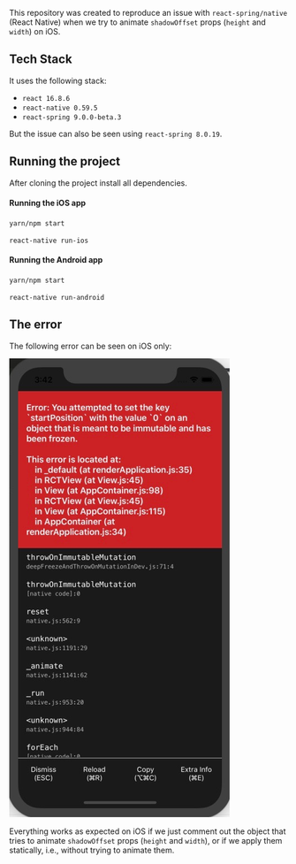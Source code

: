 This repository was created to reproduce an issue with `react-spring/native` (React Native) when we try to animate `shadowOffset` props (`height` and `width`) on iOS.

## Tech Stack

It uses the following stack:

- `react 16.8.6`
- `react-native 0.59.5`
- `react-spring 9.0.0-beta.3`

But the issue can also be seen using `react-spring 8.0.19`.

## Running the project

After cloning the project install all dependencies.

#### Running the iOS app

`yarn/npm start`

`react-native run-ios`

#### Running the Android app

`yarn/npm start`

`react-native run-android`

## The error

The following error can be seen on iOS only:

![Error image](https://raw.githubusercontent.com/flsilva/react-spring-ios-shadow-issue/master/error-image.jpg)

Everything works as expected on iOS if we just comment out the object that tries to animate `shadowOffset` props (`height` and `width`), or if we apply them statically, i.e., without trying to animate them.
